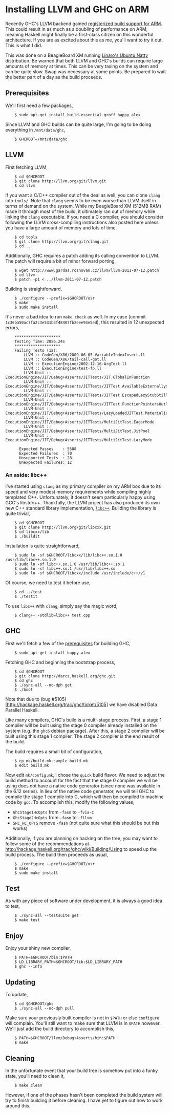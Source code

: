 # Installing LLVM and GHC on ARM

Recently GHC's LLVM backend gained [registerized build support for
ARM](http://hackage.haskell.org/trac/ghc/wiki/Building/ARMLinuxGnuEABI). This
could result in as much as a doubling of performance on ARM, meaning Haskell
might finally be a first-class citizen on this wonderful architecture. If you
are as excited about this as me, you'll want to try it out. This is what I did.

This was done on a BeagleBoard XM running [Linaro's Ubuntu
Natty](http://www.linaro.org/) distribution. Be warned that both LLVM and GHC's
builds can require large amounts of memory at times. This can be very taxing on
the system and can be quite slow. Swap was necessary at some points. Be
prepared to wait the better part of a day as the build proceeds.

## Prerequisites

We'll first need a few packages,

        $ sudo apt-get install build-essential groff happy alex

Since LLVM and GHC builds can be quite large, I'm going to be doing everything in `/mnt/data/ghc`,
        
        $ GHCROOT=/mnt/data/ghc

## LLVM

First fetching LLVM,

        $ cd $GHCROOT
        $ git clone http://llvm.org/git/llvm.git
        $ cd llvm

If you want a C/C++ compiler out of the deal as well, you can clone `clang`
into `tools/`. Note that `clang` seems to be even worse than LLVM itself in
terms of demand on the system. While my BeagleBoard XM (512MB RAM) made it
through most of the build, it ultimately ran out of memory while linking the
`clang` executable. If you need a C compiler, you should consider following the
LLVM cross-compiling instructions also posted here unless you have a large
amount of memory and lots of time.

        $ cd tools
        $ git clone http://llvm.org/git/clang.git
        $ cd ..

Additionally, GHC requires a patch adding its calling convention to LLVM. The
patch will require a bit of minor forward porting,

        $ wget http://www.gardas.roznovan.cz/llvm/llvm-2011-07-12.patch
        $ cd llvm
        $ patch -p1 < ../llvm-2011-07-12.patch

Building is straightforward,

        $ ./configure --prefix=$GHCROOT/usr
        $ make
        $ sudo make install

It's never a bad idea to run `make check` as well. In my case (commit
`1c36ba50ac7fa2c3e531b3f48407fb2eee93e5ed`), this resulted in 12 unexpected
errors,

        ********************
        Testing Time: 2886.24s
        ********************
        Failing Tests (12):
            LLVM :: CodeGen/X86/2009-06-05-VariableIndexInsert.ll
            LLVM :: CodeGen/X86/tail-call-got.ll
            LLVM :: ExecutionEngine/2002-12-16-ArgTest.ll
            LLVM :: ExecutionEngine/test-fp.ll
            LLVM-Unit :: ExecutionEngine/JIT/Debug+Asserts/JITTests/JIT.GlobalInFunction
            LLVM-Unit :: ExecutionEngine/JIT/Debug+Asserts/JITTests/JITTest.AvailableExternallyGlobalIsntEmitted
            LLVM-Unit :: ExecutionEngine/JIT/Debug+Asserts/JITTests/JITTest.EscapedLazyStubStillCallable
            LLVM-Unit :: ExecutionEngine/JIT/Debug+Asserts/JITTests/JITTest.FunctionPointersOutliveTheirCreator
            LLVM-Unit :: ExecutionEngine/JIT/Debug+Asserts/JITTests/LazyLoadedJITTest.MaterializableAvailableExternallyFunctionIsntCompiled
            LLVM-Unit :: ExecutionEngine/JIT/Debug+Asserts/JITTests/MultiJitTest.EagerMode
            LLVM-Unit :: ExecutionEngine/JIT/Debug+Asserts/JITTests/MultiJitTest.JitPool
            LLVM-Unit :: ExecutionEngine/JIT/Debug+Asserts/JITTests/MultiJitTest.LazyMode
        
          Expected Passes    : 5508
          Expected Failures  : 70
          Unsupported Tests  : 28
          Unexpected Failures: 12

### An aside: libc++

I've started using `clang` as my primary compiler on my ARM box due to its
speed and very modest memory requirements while compiling highly templated C++.
Unfortunately, it doesn't seem particularly happy using GCC's libstdc++.
Thankfully, the LLVM project has also produced its own new C++ standard library
implementation, [`libc++`](http://libcxx.llvm.org/). Building the library is
quite trivial,

        $ cd $GHCROOT
        $ git clone http://llvm.org/git/libcxx.git
        $ cd libcxx/lib
        $ ./buildit

Installation is quite straightforward,

        $ sudo ln -sf $GHCROOT/libcxx/lib/libc++.so.1.0 /usr/lib/libc++.so.1.0
        $ sudo ln -sf libc++.so.1.0 /usr/lib/libc++.so.1
        $ sudo ln -sf libc++.so.1 /usr/lib/libc++.so
        $ sudo ln -sf $GHCROOT/libcxx/include /usr/include/c++/v1

Of course, we need to test it before use,

        $ cd ../test
        $ ./testit

To use `libc++` with `clang`, simply say the magic word,

        $ clang++ -stdlib=libc++ test.cpp


## GHC
        
First we'll fetch a few of the
[prerequisites](http://hackage.haskell.org/trac/ghc/wiki/Building/Preparation/Linux)
for building GHC,

        $ sudo apt-get install happy alex

Fetching GHC and beginning the bootstrap process,

        $ cd $GHCROOT
        $ git clone http://darcs.haskell.org/ghc.git
        $ cd ghc
        $ ./sync-all --no-dph get
        $ ./boot

Note that due to (bug #5105)[http://hackage.haskell.org/trac/ghc/ticket/5105]
we have disabled Data Parallel Haskell. 

Like many compilers, GHC's build is a multi-stage process. First, a stage 1
compiler will be built using the stage 0 compiler already installed on the
system (e.g. the `ghc6` debian package). After this, a stage 2 compiler will be
built using this stage 1 compiler. The stage 2 compiler is the end result of
the build.

The build requires a small bit of configuration,

        $ cp mk/build.mk.sample build.mk
        $ edit build.mk

Now edit `mk/config.mk`, I chose the `quick` build flavor. We need to adjust
the build method to account for the fact that the stage 0 compiler we will be
using does not have a native code generator (since none was available in the
6.12 series). In lieu of the native code generator, we will tell GHC to compile
the stage 1 compile into C, which will then be compiled to machine code by
`gcc`. To accomplish this, modify the following values,

 * `GhcStage1HcOpts` from `-fasm` to `-fvia-C`
 * `GhcStage2HcOpts` from `-fasm` to `-fllvm`
 * `SRC_HC_OPTS` remove `-fasm` (not quite sure what this should be but this works)

Additionally, if you are planning on hacking on the tree, you may want to
follow some of the recommendations at
<http://hackage.haskell.org/trac/ghc/wiki/Building/Using> to speed up the build
process. The build then proceeds as usual,

        $ ./configure --prefix=$GHCROOT/usr
        $ make
        $ sudo make install

## Test

As with any piece of software under development, it is always a good idea to test,

        $ ./sync-all --testsuite get
        $ make test

## Enjoy

Enjoy your shiny new compiler,

        $ PATH=$GHCROOT/bin:$PATH
        $ LD_LIBRARY_PATH=$GHCROOT/lib:$LD_LIBRARY_PATH
        $ ghc --info

## Updating

To update,

        $ cd $GHCROOT/ghc
        $ ./sync-all --no-dph pull

Make sure your previously built compiler is not in `$PATH` or else `configure`
will complain. You'll still want to make sure that LLVM is in `$PATH` however.
We'll just add the build directory to accomplish this,

        $ PATH=$GHCROOT/llvm/Debug+Asserts/bin:$PATH
        $ make

## Cleaning

In the unfortunate event that your build tree is somehow put into a funky
state, you'll need to clean it,

        $ make clean

However, if one of the phases hasn't been completed the build system will try
to finish building it before cleaning. I have yet to figure out how to work
around this.

